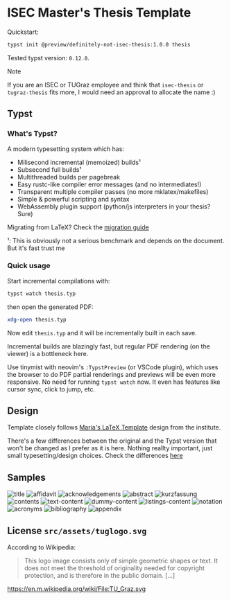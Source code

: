 # ISEC Master's Thesis Template

Quickstart:

```sh
typst init @preview/definitely-not-isec-thesis:1.0.0 thesis
```

Tested typst version: `0.12.0`.

> [!NOTE]
> If you are an ISEC or TUGraz employee and think that `isec-thesis` or
> `tugraz-thesis` fits more, I would need an approval to allocate the name :)

## Typst

### What's Typst?

A modern typesetting system which has:

- Milisecond incremental (memoized) builds¹
- Subsecond full builds¹
- Multithreaded builds per pagebreak
- Easy rustc-like compiler error messages (and no intermediates!)
- Transparent multiple compiler passes (no more mklatex/makefiles)
- Simple & powerful scripting and syntax
- WebAssembly plugin support (python/js interpreters in your thesis? Sure)

Migrating from LaTeX? Check the [migration guide](https://typst.app/docs/guides/guide-for-latex-users/)

¹: This is obviously not a serious benchmark and depends on the document. But
   it's fast trust me

### Quick usage

Start incremental compilations with:

```sh
typst watch thesis.typ
```

then open the generated PDF:

```sh
xdg-open thesis.typ
```

Now edit `thesis.typ` and it will be incrementally built in each save.

Incremental builds are blazingly fast, but regular PDF rendering (on the
viewer) is a bottleneck here. 

Use tinymist with neovim's `:TypstPreview` (or VSCode plugin), which uses the
browser to do PDF partial renderings and previews will be even more responsive.
No need for running `typst watch` now. It even has features like cursor sync,
click to jump, etc.

## Design

Template closely follows [Maria's LaTeX
Template](https://extgit.isec.tugraz.at/castle/student/templates/master-thesis/-/tree/main/thesis)
design from the institute.

There's a few differences between the original and the Typst version that won't
be changed as I prefer as it is here. Nothing reallty important, just small
typesetting/design choices. Check the differences
[here](https://github.com/ecomaikgolf/typst-iaik-master-thesis-template/issues?q=is%3Aissue+is%3Aopen+label%3Adiff)

## Samples

![title](https://github.com/user-attachments/assets/62d3eff1-93db-42c7-ae24-8562eea2948e)
![affidavit](https://github.com/user-attachments/assets/b02843dc-507b-4108-9f9f-00a4be13b92e)
![acknowledgements](https://github.com/user-attachments/assets/8ab9dde7-678b-4b59-8a2c-14dc5b0305e2)
![abstract](https://github.com/user-attachments/assets/ca700eb5-3c88-4fef-a62f-c2c6cb81a6a5)
![kurzfassung](https://github.com/user-attachments/assets/ffde8e2d-d3d5-45bd-a188-b4c6b9b5175d)
![contents](https://github.com/user-attachments/assets/6edf6084-2f88-4b61-966d-eec6af2ae403)
![text-content](https://github.com/user-attachments/assets/95d90667-b203-4004-bb73-5f4ca5dc7cd0)
![dummy-content](https://github.com/user-attachments/assets/25db8ec5-05a5-43b5-b649-0bbe0eca4459)
![listings-content](https://github.com/user-attachments/assets/527f041f-3f85-447e-bf8e-f4e6059a0242)
![notation](https://github.com/user-attachments/assets/030cc805-4745-42f7-b404-6f00a66c8442)
![acronyms](https://github.com/user-attachments/assets/96199ddf-4929-4948-b431-78a0d84d431f)
![bibliography](https://github.com/user-attachments/assets/f5afef77-4897-466b-8f38-1a92fc2f8b26)
![appendix](https://github.com/user-attachments/assets/c6e2b758-bb9d-4808-a0cb-3386e5aba9d2)

## License `src/assets/tuglogo.svg`

According to Wikipedia:

> This logo image consists only of simple geometric shapes or text. It does not
> meet the threshold of originality needed for copyright protection, and is
> therefore in the public domain. [...]

https://en.m.wikipedia.org/wiki/File:TU_Graz.svg
